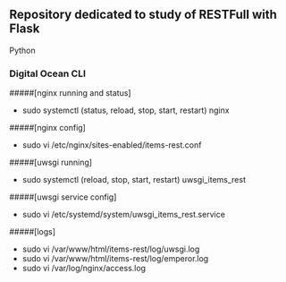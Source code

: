 ## Repository dedicated to study of RESTFull with Flask

Python


### Digital Ocean CLI

#####[nginx running and status]
- sudo systemctl (status, reload, stop, start, restart) nginx

#####[nginx config]
- sudo vi /etc/nginx/sites-enabled/items-rest.conf

#####[uwsgi running]
- sudo systemctl (reload, stop, start, restart) uwsgi_items_rest

#####[uwsgi service config]
- sudo vi /etc/systemd/system/uwsgi_items_rest.service

#####[logs]
- sudo vi /var/www/html/items-rest/log/uwsgi.log
- sudo vi /var/www/html/items-rest/log/emperor.log
- sudo vi /var/log/nginx/access.log